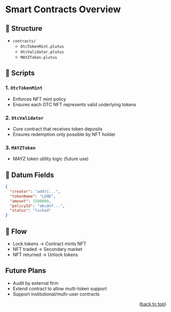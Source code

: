 # Smart Contracts Overview

## 📂 Structure

- `contracts/`
  - `OtcTokenMint.plutus`
  - `OtcValidator.plutus`
  - `MAYZToken.plutus`

## 🔐 Scripts

### 1. `OtcTokenMint`
- Enforces NFT mint policy
- Ensures each OTC NFT represents valid underlying tokens

### 2. `OtcValidator`
- Core contract that receives token deposits
- Ensures redemption only possible by NFT holder

### 3. `MAYZToken`
- MAYZ token utility logic (future use)

## 🧾 Datum Fields
```json
{
  "creator": "addr1...",
  "tokenName": "LEND",
  "amount": 1500000,
  "policyId": "abcdef...",
  "status": "locked"
}
```

## 🔄 Flow
- Lock tokens → Contract mints NFT
- NFT traded → Secondary market
- NFT returned → Unlock tokens

## Future Plans
- Audit by external firm
- Extend contract to allow multi-token support
- Support institutional/multi-user contracts

<p align="right">(<a href="#readme-top">back to top</a>)</p>
